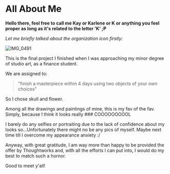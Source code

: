 # All About Me

**Hello there, feel free to call me Kay or Karlene or K or anything you feel proper as long as it's related to the letter 'K' ;P**

_Let me briefly talked about the organization icon firstly:_


![IMG_0491](https://user-images.githubusercontent.com/81475996/155293574-8561548c-4edf-448a-8f5c-285f25532918.jpg)


This is the final project I finished when I was approaching my minor degree of studio art, as a finance student.

We are assigned to:
> "finish a masterpiece within 4 days using two objects of your own choices"

So I chose skull and flower. 

Among all the drawings and paintings of mine, this is my fav of the fav. Simply, because I think it looks really ### COOOOOOOOOL

I barely do any selfies or portraiting due to the lack of confidence about my looks so...Unfortunately there might no be any pics of myself. Maybe next time till I overcome my appearance anxiety :/

Anyway, with great gratitude, I am way more than happy to be provided the offer by Thoughtworks and, with all the efforts I can put into, I would do my best to match such a hornor.

Good to meet y'all!

